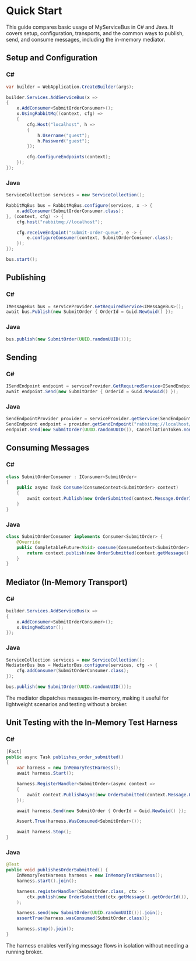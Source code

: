 # Quick Start

This guide compares basic usage of MyServiceBus in C# and Java. It covers setup, configuration, transports, and the common ways to publish, send, and consume messages, including the in-memory mediator.

## Setup and Configuration

### C#

```csharp
var builder = WebApplication.CreateBuilder(args);

builder.Services.AddServiceBus(x =>
{
    x.AddConsumer<SubmitOrderConsumer>();
    x.UsingRabbitMq((context, cfg) =>
    {
        cfg.Host("localhost", h =>
        {
            h.Username("guest");
            h.Password("guest");
        });

        cfg.ConfigureEndpoints(context);
    });
});
```

### Java

```java
ServiceCollection services = new ServiceCollection();

RabbitMqBus bus = RabbitMqBus.configure(services, x -> {
    x.addConsumer(SubmitOrderConsumer.class);
}, (context, cfg) -> {
    cfg.host("rabbitmq://localhost");

    cfg.receiveEndpoint("submit-order-queue", e -> {
        e.configureConsumer(context, SubmitOrderConsumer.class);
    });
});

bus.start();
```

## Publishing

### C#

```csharp
IMessageBus bus = serviceProvider.GetRequiredService<IMessageBus>();
await bus.Publish(new SubmitOrder { OrderId = Guid.NewGuid() });
```

### Java

```java
bus.publish(new SubmitOrder(UUID.randomUUID()));
```

## Sending

### C#

```csharp
ISendEndpoint endpoint = serviceProvider.GetRequiredService<ISendEndpoint>();
await endpoint.Send(new SubmitOrder { OrderId = Guid.NewGuid() });
```

### Java

```java
SendEndpointProvider provider = serviceProvider.getService(SendEndpointProvider.class);
SendEndpoint endpoint = provider.getSendEndpoint("rabbitmq://localhost/submit-order");
endpoint.send(new SubmitOrder(UUID.randomUUID()), CancellationToken.none).join();
```

## Consuming Messages

### C#

```csharp
class SubmitOrderConsumer : IConsumer<SubmitOrder>
{
    public async Task Consume(ConsumeContext<SubmitOrder> context)
    {
        await context.Publish(new OrderSubmitted(context.Message.OrderId));
    }
}
```

### Java

```java
class SubmitOrderConsumer implements Consumer<SubmitOrder> {
    @Override
    public CompletableFuture<Void> consume(ConsumeContext<SubmitOrder> context) {
        return context.publish(new OrderSubmitted(context.getMessage().getOrderId()), CancellationToken.none);
    }
}
```

## Mediator (In-Memory Transport)

### C#

```csharp
builder.Services.AddServiceBus(x =>
{
    x.AddConsumer<SubmitOrderConsumer>();
    x.UsingMediator();
});
```

### Java

```java
ServiceCollection services = new ServiceCollection();
MediatorBus bus = MediatorBus.configure(services, cfg -> {
    cfg.addConsumer(SubmitOrderConsumer.class);
});

bus.publish(new SubmitOrder(UUID.randomUUID()));
```

The mediator dispatches messages in-memory, making it useful for lightweight scenarios and testing without a broker.

## Unit Testing with the In-Memory Test Harness

### C#

```csharp
[Fact]
public async Task publishes_order_submitted()
{
    var harness = new InMemoryTestHarness();
    await harness.Start();

    harness.RegisterHandler<SubmitOrder>(async context =>
    {
        await context.PublishAsync(new OrderSubmitted(context.Message.OrderId));
    });

    await harness.Send(new SubmitOrder { OrderId = Guid.NewGuid() });

    Assert.True(harness.WasConsumed<SubmitOrder>());

    await harness.Stop();
}
```

### Java

```java
@Test
public void publishesOrderSubmitted() {
    InMemoryTestHarness harness = new InMemoryTestHarness();
    harness.start().join();

    harness.registerHandler(SubmitOrder.class, ctx ->
        ctx.publish(new OrderSubmitted(ctx.getMessage().getOrderId()), CancellationToken.none)
    );

    harness.send(new SubmitOrder(UUID.randomUUID())).join();
    assertTrue(harness.wasConsumed(SubmitOrder.class));

    harness.stop().join();
}
```

The harness enables verifying message flows in isolation without needing a running broker.

